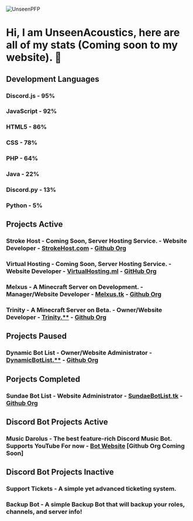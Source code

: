 ![UnseenPFP](https://media.discordapp.net/attachments/723465008406593559/751445821953671168/imageonline-co-roundcorner.png?width=331&height=331)
# Hi, I am UnseenAcoustics, here are all of my stats (Coming soon to my website). 👋

## Development Languages
### Discord.js - 95%
### JavaScript - 92%
### HTML5 - 86%
### CSS - 78%
### PHP - 64%
### Java - 22%
### Discord.py - 13%
### Python - 5%

## Projects Active
### Stroke Host - Coming Soon, Server Hosting Service. - Website Developer - [StrokeHost.com](https://strokehost.com) - [Github Org](https://github.com/StrokeHosting)
### Virtual Hosting - Coming Soon, Server Hosting Service. - Website Developer - [VirtualHosting.ml](https://virtualhosting.ml) - [GitHub Org](https://github.com/VirtualMCHosting)
### Melxus - A Minecraft Server on Development. - Manager/Website Developer - [Melxus.tk](https://melxus.tk) - [Github Org](https://github.com/TrinityMC)
### Trinity - A Minecraft Server on Beta. - Owner/Website Developer - [Trinity.**](https://trinity.**) - [Github Org](https://github.com/Melxus)

## Projects Paused
### Dynamic Bot List - Owner/Website Administrator - [DynamicBotList.**](https://dynamicbotlist.**/) - [Github Org](https://github.com/DynamicBotList)

## Porjects Completed
### Sundae Bot List - Website Administrator - [SundaeBotList.tk](https://sundaebotlist.tk/) - [Github Org](https://github.com/Sundae-Bot-List)

## Discord Bot Projects Active
### Music Darolus - The best feature-rich Discord Music Bot. Supports YouTube For now - [Bot Website](https://musicdarolus.tk/) [Github Org Coming Soon]

## Discord Bot Projects Inactive
### Support Tickets - A simple yet advanced ticketing system.
### Backup Bot - A simple Backup Bot that will backup your roles, channels, and server info!

<!--
**UnseenAcoustics/UnseenAcoustics** is a ✨ _special_ ✨ repository because its `README.md` (this file) appears on your GitHub profile.

Here are some ideas to get you started:

- 🔭 I’m currently working on ...
- 🌱 I’m currently learning ...
- 👯 I’m looking to collaborate on ...
- 🤔 I’m looking for help with ...
- 💬 Ask me about ...
- 📫 How to reach me: ...
- 😄 Pronouns: ...
- ⚡ Fun fact: ...
-->
